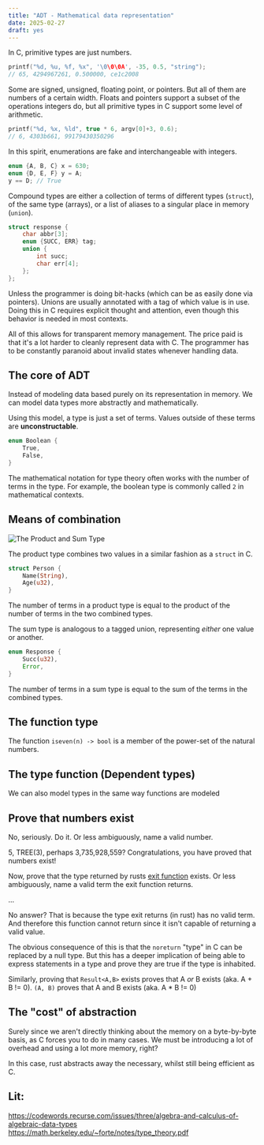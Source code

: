```yaml
---
title: "ADT - Mathematical data representation"
date: 2025-02-27
draft: yes
---
```

In C, primitive types are just numbers.

```c
printf("%d, %u, %f, %x", '\0\0\0A', -35, 0.5, "string");
// 65, 4294967261, 0.500000, ce1c2008
```

Some are signed, unsigned, floating point, or pointers. But all of them are numbers of a certain width.
Floats and pointers support a subset of the operations integers do, but all primitive types in C support some
level of arithmetic.

```c
printf("%d, %x, %ld", true * 6, argv[0]+3, 0.6);
// 6, 4303b661, 99179430350296
```

In this spirit, enumerations are fake and interchangeable with integers.

```c
enum {A, B, C} x = 630;
enum {D, E, F} y = A;
y == D; // True
```

Compound types are either a collection of terms of different types (`struct`), of the same type (arrays), or a list of aliases to a singular place in memory (`union`).

```c
struct response {
    char abbr[3];
    enum {SUCC, ERR} tag;
    union {
        int succ;
        char err[4];
    };
};
```

Unless the programmer is doing bit-hacks (which can be as easily done via pointers). Unions are usually
annotated with a tag of which value is in use. Doing this in C requires explicit thought
and attention, even though this behavior is needed in most contexts.

All of this allows for transparent memory management. The price paid is that it's a lot harder to cleanly
represent data with C. The programmer has to be constantly paranoid about invalid states whenever handling data.

## The core of ADT

Instead of modeling data based purely on its representation in memory. We can model data types more abstractly and mathematically.

Using this model, a type is just a set of terms. Values outside of these terms are **unconstructable**.

```rust
enum Boolean {
    True,
    False,
}
```

The mathematical notation for type theory often works with the number of terms in the type. For example, the boolean type is commonly
called `2` in mathematical contexts.

## Means of combination

![The Product and Sum Type](/Product_Sum_Diagram.png)

The product type combines two values in a similar fashion as a `struct` in C.

```rust
struct Person {
    Name(String),
    Age(u32),
}
```

The number of terms in a product type is equal to the product of the number of terms in the two combined types.

The sum type is analogous to a tagged union, representing *either* one value or another.

```rust
enum Response {
    Succ(u32),
    Error,
}
```

The number of terms in a sum type is equal to the sum of the terms in the combined types.

## The function type

The function `iseven(n) -> bool` is a member of the power-set of the natural numbers.

## The type function (Dependent types)

We can also model types in the same way functions are modeled 

## Prove that numbers exist

No, seriously. Do it. Or less ambiguously, name a valid number.

5, TREE(3), perhaps 3,735,928,559? Congratulations, you have proved that numbers exist!

Now, prove that the type returned by rusts [exit function](https://doc.rust-lang.org/std/process/fn.exit.html) exists. Or less ambiguously, name a valid term the exit function returns.

...

No answer? That is because the type exit returns (in rust) has no valid term. And therefore this function cannot return since it isn't capable of
returning a valid value.

The obvious consequence of this is that the `noreturn` "type" in C can be replaced by a null type. But this has a deeper implication of being able
to express statements in a type and prove they are true if the type is inhabited.

Similarly, proving that `Result<A,B>` exists proves that A _or_ B exists (aka. A + B != 0). `(A, B)` proves that A and B exists (aka. A * B != 0)

## The "cost" of abstraction

Surely since we aren't directly thinking about the memory on a byte-by-byte basis, as C forces you to do in many cases.
We must be introducing a lot of overhead and using a lot more memory, right?

In this case, rust abstracts away the necessary, whilst still being efficient as C.

## Lit:

https://codewords.recurse.com/issues/three/algebra-and-calculus-of-algebraic-data-types
https://math.berkeley.edu/~forte/notes/type_theory.pdf
